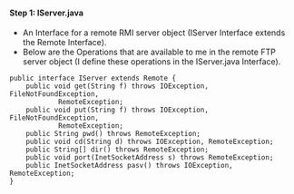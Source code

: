 #### Step 1: IServer.java
* An Interface for a remote RMI server object (IServer Interface extends the Remote Interface). 
* Below are the Operations that are available to me in the remote FTP server object (I define these operations in the IServer.java Interface).
```
public interface IServer extends Remote {
	public void get(String f) throws IOException, FileNotFoundException,
			RemoteException;
	public void put(String f) throws IOException, FileNotFoundException,
			RemoteException;
	public String pwd() throws RemoteException;
	public void cd(String d) throws IOException, RemoteException;
	public String[] dir() throws RemoteException;
	public void port(InetSocketAddress s) throws RemoteException;
	public InetSocketAddress pasv() throws IOException, RemoteException;
}
```
